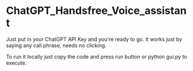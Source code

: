 # ChatGPT_Handsfree_Voice_assistant
Just put in your ChatGPT API Key and you're ready to go. It works just by saying any call phrase, needs no clicking.

To run it locally just copy the code and press run button or python gui.py to execute.
